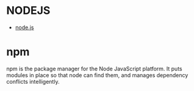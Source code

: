 # NODEJS
* [node.js](https://nodejs.org)

# npm
npm  is  the package manager for the Node JavaScript platform.  It puts modules in place so that node can find  them,  and  manages  dependency conflicts intelligently. 
